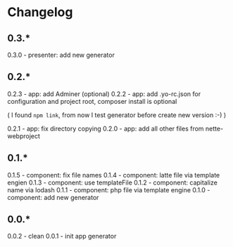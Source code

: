# Changelog

## 0.3.*

0.3.0 - presenter: add new generator

## 0.2.*

0.2.3 - app: add Adminer (optional)
0.2.2 - app: add .yo-rc.json for configuration and project root, composer install is optional

( I found `npm link`, from now I test generator before create new version :-) )

0.2.1 - app: fix directory copying
0.2.0 - app: add all other files from nette-webproject

## 0.1.*

0.1.5 - component: fix file names
0.1.4 - component: latte file via template engien
0.1.3 - component: use templateFile
0.1.2 - component: capitalize name via lodash 
0.1.1 - component: php file via template engine
0.1.0 - component: add new generator

## 0.0.*

0.0.2 - clean 
0.0.1 - init app generator
